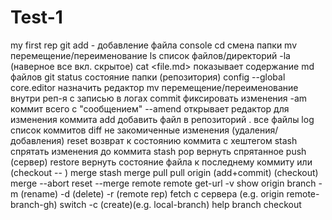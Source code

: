 # Test-1
my first rep
git add - добавление файла
console
	cd
		смена папки
	mv
		перемещение/переименование
	ls
		список файлов/директорий
		-la
			(наверное все вкл. скрытое)
	cat <file.md>
		показывает содержание md файлов
git
	status
		состояние папки (репозитория)
	config --global core.editor <path>
		назначить редактор
	mv
		перемещение/переименование внутри реп-я с записью в логах
	commit
		фиксировать изменения
		-am
			коммит всего с "сообщением"
		--amend
			открывает редактор для изменения коммита
	add
		<file name>
			добавить файл в репозиторий
		.
			все файлы
	log
		список коммитов
	diff
		не закомиченные изменения (удаления/добавления)
	reset
		<hash>
			возврат к состоянию коммита с хештегом
	stash
		спрятать изменения до коммита
	stash pop
		вернуть спрятанное
	push
		(сервер)
	restore
		<file name>
			вернуть состояние файла к последнему коммиту
			или (checkout -- <path>)
	merge
		stash
			merge
				pull
				pull origin <name>
		(add+commit)
			(checkout)
		merge --abort
		reset --merge
	remote
		remote get-url
		-v
		show origin
	branch
		-m
			(rename)
		-d
			(delete)
		-r 
			(remote rep)
	fetch
		c сервера
			(e.g. origin remote-branch-gh)
	switch
		-c
			(create)(e.g. local-branch)
	help
		branch
		checkout